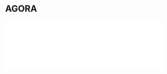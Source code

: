 # AGORA
<p align=center><img src="https://raw.githubusercontent.com/iamthepoe/AGORA/main/public/images/logo2c.png"></p>

